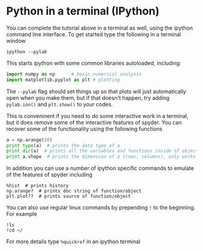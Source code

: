 # Python in a terminal (IPython)

You can complete the tutorial above in a terminal as well, using the ipython command line interface. To get started type the following in a terminal window

    ipython --pylab
    
This starts ipython with some common libraries autoloaded, including:

```python
import numpy as np		# basic numerical analysis
import matplotlib.pyplot as plt	# plotting
```

The `--pylab` flag should set things up so that plots will just automatically open when you make them, but if that doesn't happen, try adding `pylab.ion()` and `plt.show()` to your codes.

This is conveninent if you need to do some interactive work in a terminal, but it does remove some of the interactive features of spyder. You can recover some of the functionality using the following functions

```python
a = np.arange(20)
print type(a)  # prints the data type of a
print dir(a)  # prints all the variables and functions inside of object a
print a.shape  # prints the dimension of a (rows, columns), only works on numpy arrays
```

In addition you can use a number of ipython specific commands to emulate of the features of spyder including
```
%hist  # prints history
np.arange?  # prints doc string of function/object
plt.plot??  # prints source of function/object
```

You can also use regular linux commands by prepending `!` to the beginning. For example
```
!ls
!cd ~/
```

For more details type `%quickref` in an ipython terminal
